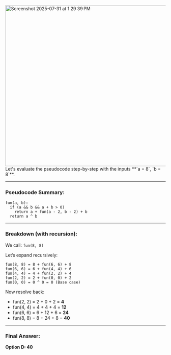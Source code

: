 <img width="1090" height="504" alt="Screenshot 2025-07-31 at 1 29 39 PM" src="https://github.com/user-attachments/assets/cf3b783a-a79f-4ebe-9ec4-16b472fe0542" />
Let's evaluate the pseudocode step-by-step with the inputs **`a = 8`, `b = 8`**.

---

###  **Pseudocode Summary:**

```plaintext
fun(a, b):
  if (a && b && a + b > 0)
    return a + fun(a - 2, b - 2) + b
  return a ^ b
```

---

###  **Breakdown (with recursion):**

We call: `fun(8, 8)`

Let’s expand recursively:

```
fun(8, 8) = 8 + fun(6, 6) + 8
fun(6, 6) = 6 + fun(4, 4) + 6
fun(4, 4) = 4 + fun(2, 2) + 4
fun(2, 2) = 2 + fun(0, 0) + 2
fun(0, 0) = 0 ^ 0 = 0 (Base case)
```

Now resolve back:

* fun(2, 2) = 2 + 0 + 2 = **4**
* fun(4, 4) = 4 + 4 + 4 = **12**
* fun(6, 6) = 6 + 12 + 6 = **24**
* fun(8, 8) = 8 + 24 + 8 = **40**

---

###  Final Answer:

**Option D: 40** 
